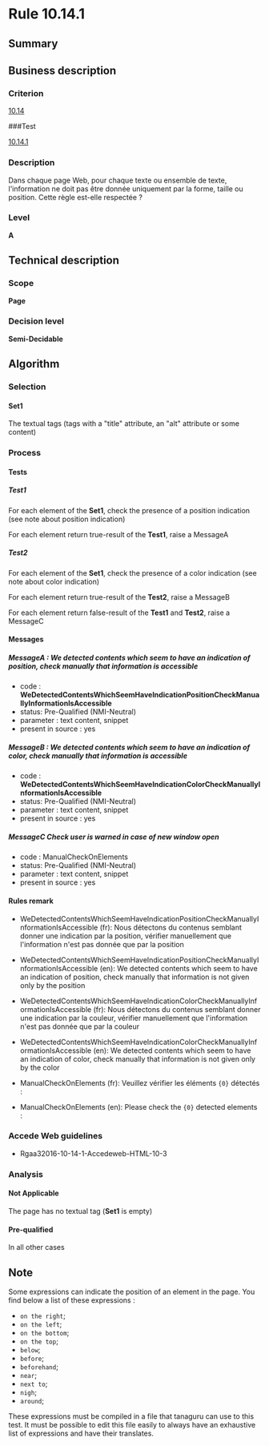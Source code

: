 # Rule 10.14.1

## Summary

## Business description

### Criterion

[10.14](http://references.modernisation.gouv.fr/rgaa/criteres.html#crit-10-14)

###Test

[10.14.1](http://references.modernisation.gouv.fr/rgaa/criteres.html#test-10-14-1)

### Description

Dans chaque page Web, pour chaque texte ou ensemble de texte, l'information ne doit pas &ecirc;tre donn&eacute;e uniquement par la forme, taille ou position. Cette r&egrave;gle est-elle respect&eacute;e ?

### Level

**A**

## Technical description

### Scope

**Page**

### Decision level

**Semi-Decidable**

## Algorithm

### Selection

#### Set1

The textual tags (tags with a "title" attribute, an "alt" attribute or some content)

### Process

#### Tests 

##### Test1

For each element of the **Set1**, check the presence of a position indication (see note about position indication)

For each element return true-result of the **Test1**, raise a MessageA

##### Test2

For each element of the **Set1**, check the presence of a color indication (see note about color indication)

For each element return true-result of the **Test2**, raise a MessageB

For each element return false-result of the **Test1** and **Test2**, raise a MessageC

#### Messages

##### MessageA : We detected contents which seem to have an indication of position, check manually that information is accessible

-    code : **WeDetectedContentsWhichSeemHaveIndicationPositionCheckManuallyInformationIsAccessible** 
-    status: Pre-Qualified (NMI-Neutral)
-    parameter : text content, snippet
-    present in source : yes

##### MessageB : We detected contents which seem to have an indication of color, check manually that information is accessible

-    code : **WeDetectedContentsWhichSeemHaveIndicationColorCheckManuallyInformationIsAccessible** 
-    status: Pre-Qualified (NMI-Neutral)
-    parameter : text content, snippet
-    present in source : yes

##### MessageC Check user is warned in case of new window open

-   code : ManualCheckOnElements
-   status: Pre-Qualified (NMI-Neutral)
-   parameter : text content, snippet
-   present in source : yes

#### Rules remark

 * WeDetectedContentsWhichSeemHaveIndicationPositionCheckManuallyInformationIsAccessible (fr): Nous d&eacute;tectons du contenus semblant donner une indication par la position, v&eacute;rifier manuellement que l'information n'est pas donn&eacute;e que par la position
 * WeDetectedContentsWhichSeemHaveIndicationPositionCheckManuallyInformationIsAccessible (en): We detected contents which seem to have an indication of position, check manually that information is not given only by the position

 * WeDetectedContentsWhichSeemHaveIndicationColorCheckManuallyInformationIsAccessible (fr): Nous d&eacute;tectons du contenus semblant donner une indication par la couleur, v&eacute;rifier manuellement que l'information n'est pas donn&eacute;e que par la couleur
 * WeDetectedContentsWhichSeemHaveIndicationColorCheckManuallyInformationIsAccessible (en): We detected contents which seem to have an indication of color, check manually that information is not given only by the color

 * ManualCheckOnElements (fr): Veuillez v&eacute;rifier les &eacute;l&eacute;ments <code>{0}</code> d&eacute;tect&eacute;s :
 * ManualCheckOnElements (en): Please check the <code>{0}</code> detected elements :

### Accede Web guidelines

 * Rgaa32016-10-14-1-Accedeweb-HTML-10-3

### Analysis

#### Not Applicable

The page has no textual tag (**Set1** is empty)

#### Pre-qualified

In all other cases

## Note

Some expressions can indicate the position of an element in the page. You find below a list of these expressions :
 * `on the right`;
 * `on the left`;
 * `on the bottom`;
 * `on the top`;
 * `below`;
 * `before`;
 * `beforehand`;
 * `near`;
 * `next to`;
 * `nigh`;
 * `around`;

These expressions must be compiled in a file that tanaguru can use to this test. It must be possible to edit this file easily to always have an exhaustive list of expressions and have their translates.